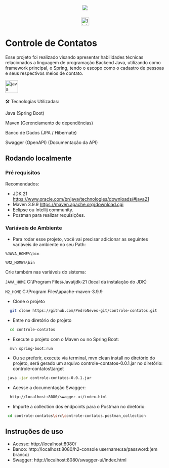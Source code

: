 <div align="center">
<img src="https://png.pngtree.com/png-vector/20220616/ourmid/pngtree-people-contact-logo-vector-icon-png-image_5111734.png"/>
</div>

###

<div align="center">
  <a href="https://www.linkedin.com/in/pedro-neves-867001258/" target="_blank">
    <img src="https://img.shields.io/static/v1?message=LinkedIn&logo=linkedin&label=&color=0077B5&logoColor=white&labelColor=&style=for-the-badge" height="25" alt="linkedin logo"  />
  </a>
</div>

###

# Controle de Contatos 

Esse projeto foi realizado visando apresentar habilidades técnicas relacionados a linguagem de programação Backend Java, utilizando como framework principal, o Spring, tendo o escopo como o cadastro de pessoas e seus respectivos meios de contato.
<div align="left">
  <img src="https://cdn.jsdelivr.net/gh/devicons/devicon/icons/java/java-original.svg" height="40" alt="java logo"  />
  <img width="12" />
</div>

🛠 Tecnologias Utilizadas:

Java (Spring Boot)

Maven (Gerenciamento de dependências)

Banco de Dados (JPA / Hibernate)

Swagger (OpenAPI) (Documentação da API)
## Rodando localmente

### Pré requisitos 

 Recomendados:
- JDK 21 https://www.oracle.com/br/java/technologies/downloads/#java21
- Maven 3.9.9 https://maven.apache.org/download.cgi
- Eclipse ou Intellij community.
- Postman para realizar requisições.

### Variáveis de Ambiente

- Para rodar esse projeto, você vai precisar adicionar as seguintes variáveis de ambiente no seu Path:

`%JAVA_HOME%\bin`

`%M2_HOME%\bin`

Crie também nas variáveis do sistema:

`JAVA_HOME`
C:\Program Files\Java\jdk-21 (local da instalação do JDK)

`M2_HOME`
C:\Program Files\apache-maven-3.9.9

- Clone o projeto

```bash
  git clone https://github.com/PedroNeves-git/controle-contatos.git
```
- Entre no diretório do projeto

```bash
  cd controle-contatos
```
- Execute o projeto com o Maven ou no Spring Boot:

```bash
  mvn spring-boot:run
```
- Ou se preferir, execute via terminal, mvn clean install no diretório do projeto, será gerado um arquivo controle-contatos-0.0.1.jar no diretório: controle-contatos\target
```bash
 java -jar controle-contatos-0.0.1.jar
``` 

- Acesse a documentação Swagger:

```bash
  http://localhost:8080/swagger-ui/index.html
``` 

- Importe a collection dos endpoints para o Postman no diretório:

```bash
 cd controle-contatos\src\controle-contatos.postman_collection
``` 



## Instruções de uso

- Acesse:   http://localhost:8080/
- Banco:    http://localhost:8080/h2-console  username:sa/password:(em branco)
- Swagger:  http://localhost:8080/swagger-ui/index.html

